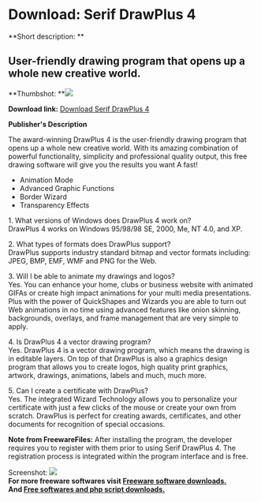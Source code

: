 # Download: Serif DrawPlus 4

**Short description: **

## User-friendly drawing program that opens up a whole new creative world.

  
**Thumbshot: **![](http://www.freewarefiles.com/screenshot/serifdrawplus_md.gif)   
  
**Download link:** [Download Serif DrawPlus 4](http://freesoftwares.boysofts.com/Serif-DrawPlus_program_16244.html)  
  

**Publisher's Description**  
  

The award-winning DrawPlus 4 is the user-friendly drawing program that opens
up a whole new creative world. With its amazing combination of powerful
functionality, simplicity and professional quality output, this free drawing
software will give you the results you want A fast!

  * Animation Mode 
  * Advanced Graphic Functions 
  * Border Wizard 
  * Transparency Effects 

1\. What versions of Windows does DrawPlus 4 work on?  
DrawPlus 4 works on Windows 95/98/98 SE, 2000, Me, NT 4.0, and XP.

2\. What types of formats does DrawPlus support?  
DrawPlus supports industry standard bitmap and vector formats including: JPEG,
BMP, EMF, WMF and PNG for the Web.

3\. Will I be able to animate my drawings and logos?  
Yes. You can enhance your home, clubs or business website with animated GIFAs
or create high impact animations for your multi media presentations. Plus with
the power of QuickShapes and Wizards you are able to turn out Web animations
in no time using advanced features like onion skinning, backgrounds, overlays,
and frame management that are very simple to apply.

4\. Is DrawPlus 4 a vector drawing program?  
Yes. DrawPlus 4 is a vector drawing program, which means the drawing is in
editable layers. On top of that DrawPlus is also a graphics design program
that allows you to create logos, high quality print graphics, artwork,
drawings, animations, labels and much, much more.

5\. Can I create a certificate with DrawPlus?  
Yes. The integrated Wizard Technology allows you to personalize your
certificate with just a few clicks of the mouse or create your own from
scratch. DrawPlus is perfect for creating awards, certificates, and other
documents for recognition of special occasions.

**Note from FreewareFiles:** After installing the program, the developer requires you to register with them prior to using Serif DrawPlus 4. The registration process is integrated within the program interface and is free.

  
  
Screenshot: ![](http://www.freewarefiles.com/screenshot/serifdrawplus.gif)  
**For more freeware softwares visit [Freeware software downloads.](http://freesoftwares.boysofts.com/)**   
**And [Free softwares and php script downloads.](http://www.boysofts.com/)**

